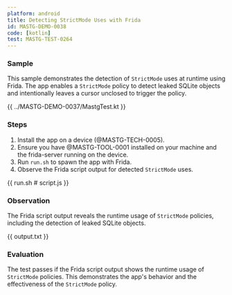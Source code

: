 ```yaml
---
platform: android
title: Detecting StrictMode Uses with Frida
id: MASTG-DEMO-0038
code: [kotlin]
test: MASTG-TEST-0264
---
```


### Sample

This sample demonstrates the detection of `StrictMode` uses at runtime using Frida. The app enables a `StrictMode` policy to detect leaked SQLite objects and intentionally leaves a cursor unclosed to trigger the policy.

{{ ../MASTG-DEMO-0037/MastgTest.kt }}

### Steps

1. Install the app on a device (@MASTG-TECH-0005).
2. Ensure you have @MASTG-TOOL-0001 installed on your machine and the frida-server running on the device.
3. Run `run.sh` to spawn the app with Frida.
4. Observe the Frida script output for detected `StrictMode` uses.

{{ run.sh # script.js }}

### Observation

The Frida script output reveals the runtime usage of `StrictMode` policies, including the detection of leaked SQLite objects.

{{ output.txt }}

### Evaluation

The test passes if the Frida script output shows the runtime usage of `StrictMode` policies. This demonstrates the app's behavior and the effectiveness of the `StrictMode` policy.